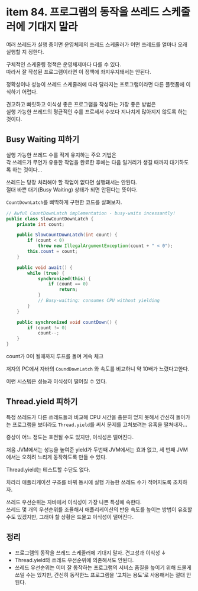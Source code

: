 # item 84. 프로그램의 동작을 쓰레드 스케줄러에 기대지 말라

여러 쓰레드가 실행 중이면 운영체제의 쓰레드 스케줄러가 어떤 쓰레드를 얼마나 오래 실행할 지 정한다.

구체적인 스케줄링 정책은 운영체제마다 다를 수 있다.  
따라서 잘 작성된 프로그램이라면 이 정책에 좌지우지돼서는 안된다.

정확성이나 성능이 쓰레드 스케줄러에 따라 달라지는 프로그램이라면 다른 플랫폼에 이식하기 어렵다.

견고하고 빠릿하고 이식성 좋은 프로그램을 작성하는 가장 좋은 방법은  
실행 가능한 쓰레드의 평균적인 수를 프로세서 수보다 지나치게 많아지지 않도록 하는 것이다.

## Busy Waiting 피하기

실행 가능한 쓰레드 수를 적게 유지하는 주요 기법은  
각 쓰레드가 무언가 유용한 작업을 완료한 후에는 다음 일거리가 생길 때까지 대기하도록 하는 것이다...

쓰레드는 당장 처리해야 할 작업이 없다면 실행돼서는 안된다.  
절대 바쁜 대기(Busy Waiting) 상태가 되면 안된다는 뜻이다.

`CountDownLatch`를 삐딱하게 구현한 코드를 살펴보자.

```java
// Awful CountDownLatch implementation - busy-waits incessantly!
public class SlowCountDownLatch {
    private int count;

    public SlowCountDownLatch(int count) {
        if (count < 0)
            throw new IllegalArgumentException(count + " < 0");
        this.count = count;
    }

    public void await() {
        while (true) {
            synchronized(this) {
                if (count == 0)
                    return;
            }
            // Busy-waiting: consumes CPU without yielding
        }
    }

    public synchronized void countDown() {
        if (count != 0)
            count--;
    }
}
```

count가 0이 될때까지 루프를 돌며 계속 체크

저자의 PC에서 자바의 `CoundDownLatch` 와 속도를 비교하니 약 10배가 느렸다고한다.

이런 시스템은 성능과 이식성이 떨어질 수 있다.

## Thread.yield 피하기

특정 쓰레드가 다른 쓰레드들과 비교해 CPU 시간을 충분히 얻지 못해서 간신히 돌아가는 프로그램을 보더라도 `Thread.yield`를 써서 문제를 고쳐보려는 유혹을 떨쳐내자...

증상이 어느 정도는 호전될 수도 있지만, 이식성은 떨어진다.

처음 JVM에서는 성능을 높여준 yield가 두번째 JVM에서는 효과 없고, 세 번째 JVM에서는 오히려 느리게 동작하도록 만들 수 있다.

Thread.yield는 테스트할 수단도 없다.

차라리 애플리케이션 구조를 바꿔 동시에 실행 가능한 쓰레드 수가 적어지도록 조치하자.

쓰레드 우선순위는 자바에서 이식성이 가장 나쁜 특성에 속한다.  
쓰레드 몇 개의 우선순위를 조율해서 애플리케이션의 반응 속도를 높이는 방법이 유효할 수도 있겠지만, 그래야 할 상황은 드물고 이식성이 떨어진다.

## 정리

- 프로그램의 동작을 쓰레드 스케줄러에 기대지 말자. 견고성과 이식성 ↓
- Thread.yield와 쓰레드 우선순위에 의존해서도 안된다.
- 쓰레드 우선순위는 이미 잘 동작하는 프로그램의 서비스 품질을 높이기 위해 드물게 쓰일 수는 있지만, 간신히 동작한느 프로그램을 '고치는 용도'로 사용해서는 절대 안된다.
